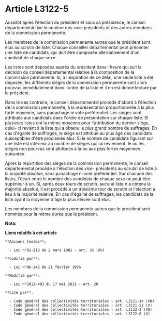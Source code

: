 # Article L3122-5

Aussitôt après l'élection du président et sous sa présidence, le conseil départemental fixe le nombre des vice-présidents et
des autres membres de la commission permanente.

Les membres de la commission permanente autres que le président sont élus au scrutin de liste. Chaque conseiller
départemental peut présenter une liste de candidats, qui doit être composée alternativement d'un candidat de chaque sexe.

Les listes sont déposées auprès du président dans l'heure qui suit la décision du conseil départemental relative à la
composition de la commission permanente. Si, à l'expiration de ce délai, une seule liste a été déposée, les différents sièges
de la commission permanente sont alors pourvus immédiatement dans l'ordre de la liste et il en est donné lecture par le
président.

Dans le cas contraire, le conseil départemental procède d'abord à l'élection de la commission permanente, à la représentation
proportionnelle à la plus forte moyenne, sans panachage ni vote préférentiel. Les sièges sont attribués aux candidats dans
l'ordre de présentation sur chaque liste. Si plusieurs listes ont la même moyenne pour l'attribution du dernier siège, celui-
ci revient à la liste qui a obtenu le plus grand nombre de suffrages. En cas d'égalité de suffrages, le siège est attribué au
plus âgé des candidats susceptibles d'être proclamés élus. Si le nombre de candidats figurant sur une liste est inférieur au
nombre de sièges qui lui reviennent, le ou les sièges non pourvus sont attribués à la ou aux plus fortes moyennes suivantes.

Après la répartition des sièges de la commission permanente, le conseil départemental procède à l'élection des vice-
présidents au scrutin de liste à la majorité absolue, sans panachage ni vote préférentiel. Sur chacune des listes, l'écart
entre le nombre des candidats de chaque sexe ne peut être supérieur à un. Si, après deux tours de scrutin, aucune liste n'a
obtenu la majorité absolue, il est procédé à un troisième tour de scrutin et l'élection a lieu à la majorité relative. En cas
d'égalité de suffrages, les candidats de la liste ayant la moyenne d'âge la plus élevée sont élus.

Les membres de la commission permanente autres que le président sont nommés pour la même durée que le président.

**Nota:**



**Liens relatifs à cet article**

	**Anciens textes**:

	  - Loi n°82-213 du 2 mars 1982 - art. 38 (Ab)

	**Codifié par**:

	  - Loi n°96-142 du 21 février 1996

	**Modifié par**:

	  - Loi n°2013-403 du 17 mai 2013 - art. 20

	**Cité par**:

	  - Code général des collectivités territoriales - art. L3121-14 (VD)
	  - Code général des collectivités territoriales - art. L3121-22 (V)
	  - Code général des collectivités territoriales - art. L3122-2 (VD)
	  - Code général des collectivités territoriales - art. L3122-6 (V)
